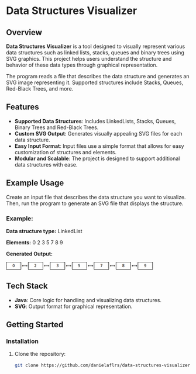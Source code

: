 # Data Structures Visualizer

## Overview

**Data Structures Visualizer** is a tool designed to visually represent various data structures such as linked lists, stacks, queues and binary trees using SVG graphics. This project helps users understand the structure and behavior of these data types through graphical representation.

The program reads a file that describes the data structure and generates an SVG image representing it. Supported structures include Stacks, Queues, Red-Black Trees, and more.

## Features

- **Supported Data Structures**: Includes LinkedLists, Stacks, Queues, Binary Trees and Red-Black Trees.
- **Custom SVG Output**: Generates visually appealing SVG files for each data structure.
- **Easy Input Format**: Input files use a simple format that allows for easy customization of structures and elements.
- **Modular and Scalable**: The project is designed to support additional data structures with ease.

## Example Usage
Create an input file that describes the data structure you want to visualize. Then, run the program to generate an SVG file that displays the structure.

### Example:

**Data structure type:**
LinkedList

**Elements:**
0 2 3 5 7 8 9

**Generated Output:** 

![Diagrama de estructuras](ll.png)

## Tech Stack

- **Java**: Core logic for handling and visualizing data structures.
- **SVG**: Output format for graphical representation.

## Getting Started

### Installation

1. Clone the repository:
   ```bash
   git clone https://github.com/danielaflrs/data-structures-visualizer.git

